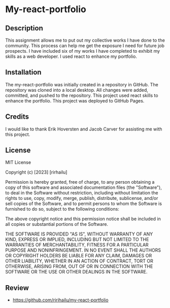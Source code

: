 # My-react-portfolio

## Description

This assignment allows me to put out my collective works I have done to the community. This process can help me get the exposure I need for future job prospects. I have included six of my works I have completed to exhibit my skills as a web developer. I used react to enhance my portfolio.


## Installation

The my-react-portfolio was initially created in a repository in GitHub. The repository was cloned into a local desktop. All changes were added, committed, and pushed to the repository. This project used react skills to enhance the portfolio. This project was deployed to GitHub Pages.

## Credits

I would like to thank Erik Hoversten and Jacob Carver for assisting me with this project. 

## License

MIT License

Copyright (c) [2023] [rirhailu]

Permission is hereby granted, free of charge, to any person obtaining a copy
of this software and associated documentation files (the "Software"), to deal
in the Software without restriction, including without limitation the rights
to use, copy, modify, merge, publish, distribute, sublicense, and/or sell
copies of the Software, and to permit persons to whom the Software is
furnished to do so, subject to the following conditions:

The above copyright notice and this permission notice shall be included in all
copies or substantial portions of the Software.

THE SOFTWARE IS PROVIDED "AS IS", WITHOUT WARRANTY OF ANY KIND, EXPRESS OR
IMPLIED, INCLUDING BUT NOT LIMITED TO THE WARRANTIES OF MERCHANTABILITY,
FITNESS FOR A PARTICULAR PURPOSE AND NONINFRINGEMENT. IN NO EVENT SHALL THE
AUTHORS OR COPYRIGHT HOLDERS BE LIABLE FOR ANY CLAIM, DAMAGES OR OTHER
LIABILITY, WHETHER IN AN ACTION OF CONTRACT, TORT OR OTHERWISE, ARISING FROM,
OUT OF OR IN CONNECTION WITH THE SOFTWARE OR THE USE OR OTHER DEALINGS IN THE
SOFTWARE.

## Review  

* https://github.com/ririhailu/my-react-portfolio

